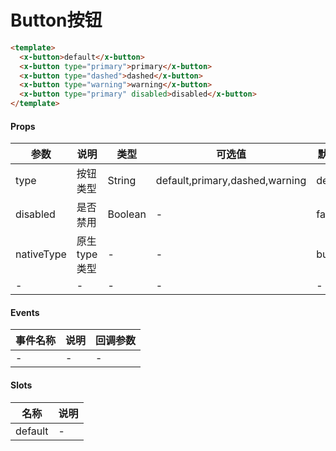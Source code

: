 # Button按钮

```html
<template>
  <x-button>default</x-button>
  <x-button type="primary">primary</x-button>
  <x-button type="dashed">dashed</x-button>
  <x-button type="warning">warning</x-button>
  <x-button type="primary" disabled>disabled</x-button>
</template>
```

#### Props
| 参数      | 说明    | 类型      | 可选值       | 默认值   |
|---------- |-------- |---------- |------------- |--------- |
| type     | 按钮类型   | String  |   default,primary,dashed,warning       |    default    |
| disabled     | 是否禁用   | Boolean  |   -       |    false    |
| nativeType     | 原生type类型   | -  |   -       |    button    |
| -     | -   | -  |   -       |    -    |

#### Events
| 事件名称 | 说明 | 回调参数 |
|---------|--------|---------|
| - | - | - |

#### Slots
| 名称 | 说明 | 
|---------|--------|
| default | - |